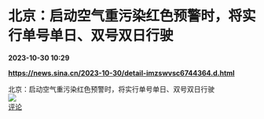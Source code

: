 # 北京：启动空气重污染红色预警时，将实行单号单日、双号双日行驶

**2023-10-30 10:29**

**https://news.sina.cn/2023-10-30/detail-imzswvsc6744364.d.html**

北京：启动空气重污染红色预警时，将实行单号单日、双号双日行驶  
![](https://img3.chouti.com/CHOUTI_20231030/4AE2C8F38F9944F3BB9DE3B8A8DBC653_W209H209.jpeg)  
[评论](https://m.chouti.com/link/40452107)